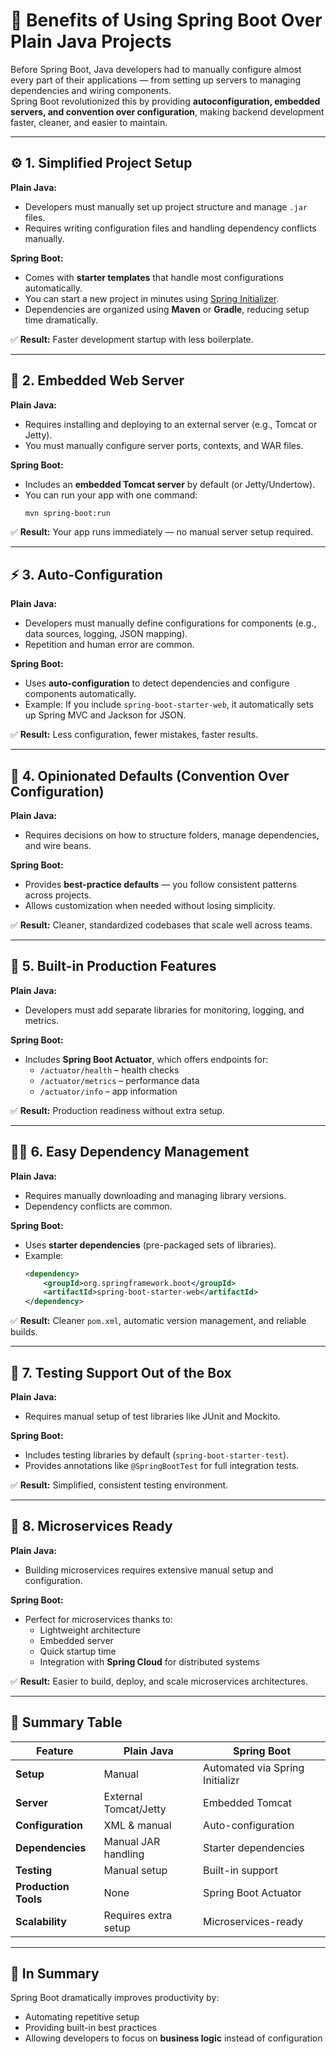 # 🌟 Benefits of Using Spring Boot Over Plain Java Projects

Before Spring Boot, Java developers had to manually configure almost every part of their applications — from setting up
servers to managing dependencies and wiring components.  
Spring Boot revolutionized this by providing **autoconfiguration, embedded servers, and convention over configuration**,
making backend development faster, cleaner, and easier to maintain.

---

## ⚙️ 1. Simplified Project Setup

**Plain Java:**  
- Developers must manually set up project structure and manage `.jar` files.  
- Requires writing configuration files and handling dependency conflicts manually.  

**Spring Boot:**  
- Comes with **starter templates** that handle most configurations automatically.  
- You can start a new project in minutes using [Spring Initializer](https://start.spring.io/).  
- Dependencies are organized using **Maven** or **Gradle**, reducing setup time dramatically.  

✅ **Result:** Faster development startup with less boilerplate.

---

## 🧩 2. Embedded Web Server

**Plain Java:**  
- Requires installing and deploying to an external server (e.g., Tomcat or Jetty).  
- You must manually configure server ports, contexts, and WAR files.  

**Spring Boot:**  
- Includes an **embedded Tomcat server** by default (or Jetty/Undertow).  
- You can run your app with one command:
  ```bash
  mvn spring-boot:run
  ```
✅ **Result:** Your app runs immediately — no manual server setup required.

---

## ⚡ 3. Auto-Configuration

**Plain Java:**  
- Developers must manually define configurations for components (e.g., data sources, logging, JSON mapping).  
- Repetition and human error are common.  

**Spring Boot:**  
- Uses **auto-configuration** to detect dependencies and configure components automatically.  
- Example: If you include `spring-boot-starter-web`, it automatically sets up Spring MVC and Jackson for JSON.  

✅ **Result:** Less configuration, fewer mistakes, faster results.

---

## 🧠 4. Opinionated Defaults (Convention Over Configuration)

**Plain Java:**  
- Requires decisions on how to structure folders, manage dependencies, and wire beans.  

**Spring Boot:**  
- Provides **best-practice defaults** — you follow consistent patterns across projects.  
- Allows customization when needed without losing simplicity.  

✅ **Result:** Cleaner, standardized codebases that scale well across teams.

---

## 🧰 5. Built-in Production Features

**Plain Java:**  
- Developers must add separate libraries for monitoring, logging, and metrics.  

**Spring Boot:**  
- Includes **Spring Boot Actuator**, which offers endpoints for:
  - `/actuator/health` – health checks  
  - `/actuator/metrics` – performance data  
  - `/actuator/info` – app information  

✅ **Result:** Production readiness without extra setup.

---

## 🧑‍💻 6. Easy Dependency Management

**Plain Java:**  
- Requires manually downloading and managing library versions.  
- Dependency conflicts are common.  

**Spring Boot:**  
- Uses **starter dependencies** (pre-packaged sets of libraries).  
- Example:
  ```xml
  <dependency>
      <groupId>org.springframework.boot</groupId>
      <artifactId>spring-boot-starter-web</artifactId>
  </dependency>
  ```
✅ **Result:** Cleaner `pom.xml`, automatic version management, and reliable builds.

---

## 🧪 7. Testing Support Out of the Box

**Plain Java:**  
- Requires manual setup of test libraries like JUnit and Mockito.  

**Spring Boot:**  
- Includes testing libraries by default (`spring-boot-starter-test`).  
- Provides annotations like `@SpringBootTest` for full integration tests.  

✅ **Result:** Simplified, consistent testing environment.

---

## 🧭 8. Microservices Ready

**Plain Java:**  
- Building microservices requires extensive manual setup and configuration.  

**Spring Boot:**  
- Perfect for microservices thanks to:
  - Lightweight architecture  
  - Embedded server  
  - Quick startup time  
  - Integration with **Spring Cloud** for distributed systems  

✅ **Result:** Easier to build, deploy, and scale microservices architectures.

---

## 🧩 Summary Table

| Feature              | Plain Java            | Spring Boot                     |
|----------------------|-----------------------|---------------------------------|
| **Setup**            | Manual                | Automated via Spring Initializr |
| **Server**           | External Tomcat/Jetty | Embedded Tomcat                 |
| **Configuration**    | XML & manual          | Auto-configuration              |
| **Dependencies**     | Manual JAR handling   | Starter dependencies            |
| **Testing**          | Manual setup          | Built-in support                |
| **Production Tools** | None                  | Spring Boot Actuator            |
| **Scalability**      | Requires extra setup  | Microservices-ready             |

---

## 🚀 In Summary

Spring Boot dramatically improves productivity by:
- Automating repetitive setup  
- Providing built-in best practices  
- Allowing developers to focus on **business logic** instead of configuration  



